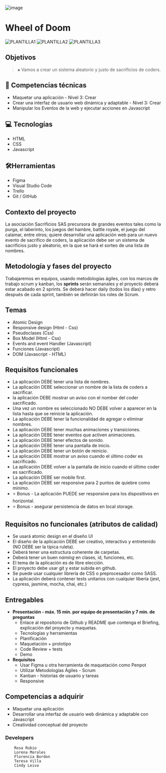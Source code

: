 ![image](https://github.com/florienborg/wheel-of-doom/assets/131755081/423d1cc8-b9c4-4e98-8afc-1a1bbfa6b0e1)
# Wheel of Doom
![PLANTILLA1](https://github.com/florienborg/wheel-of-doom/assets/131755081/5e442a73-3d34-4499-97e5-f6bddc8fc6cf)
![PLANTILLA2](https://github.com/florienborg/wheel-of-doom/assets/131755081/62caf660-5577-4f1a-b555-784ab12ea570)
![PLANTILLA3](https://github.com/florienborg/wheel-of-doom/assets/131755081/33661f4e-2717-42c5-be26-d5525df8b06a)



## Objetivos

> ♠️ Vamos a crear un sistema aleatorio y justo de sacrificios de coders.
> 

## 📓 Competencias técnicas

- Maquetar una aplicación - Nivel 3: Crear
- Crear una interfaz de usuario web dinámica y adaptable - Nivel 3: Crear
- Manipular los Eventos de la web y ejecutar acciones en Javascript

## 💻 Tecnologías

- HTML
- CSS
- Javascript

## 🛠Herramientas

- Figma
- Visual Studio Code
- Trello
- Git / GitHub

## Contexto del proyecto

La asociación Sacrificios SAS precursora de grandes eventos tales como la purga, el laberinto, los juegos del hambre, battle royale, el juego del calamar, entre otros; quiere desarrollar una aplicación web para un nuevo evento de sacrifico de coders, la aplicación debe ser un sistema de sacrificios justo y aleatorio, en la que se hará el sorteo de una lista de nombres. 

## Metodología y fases del proyecto

Trabajaremos en equipos, usando metodologías ágiles, con los marcos de trabajo scrum y kanban, los **sprints** serán semanales y el proyecto deberá estar acabado en 2 sprints. Se deberá hacer daily (todos los días) y retro después de cada sprint, también se definirán los roles de Scrum.

## Temas

- Atomic Design
- Responsive design  (Html - Css)
- Pseudoclases  (Css)
- Box Model (Html - Css)
- Events and event Handler (Javascript)
- Funciones (Javascript)
- DOM (Javascript - HTML)

## Requisitos funcionales

- La aplicación DEBE tener una lista de nombres.
- La aplicación DEBE seleccionar un nombre de la lista de coders a sacrificar.
- la aplicación DEBE mostrar un aviso con el nomber del coder sacrificado.
- Una vez un nombre es seleccionado NO DEBE volver a aparecer en la lista hasta que se reinicie la aplicación.
- La aplicación DEBE tener la funcionalidad de agregar o eliminar nombres.
- La aplicación DEBE tener muchas animaciones y transiciones.
- La aplicación DEBE tener eventos que activen animaciones.
- La aplicación DEBE tener efectos de sonido.
- La aplicación DEBE tener una pantalla de inicio.
- La aplicación DEBE tener un botón de reinicio.
- La aplicación DEBE mostrar un aviso cuando el último coder es sacrificado.
- La aplicación DEBE volver a la pantalla de inicio cuando el último coder es sacrificado.
- La aplicación DEBE ser mobile first.
- La aplicación DEBE ser responsive para 2 puntos de quiebre como mínimo.
- ⭐ Bonus - La aplicación PUEDE ser responsive para los dispositivos en horizontal.
- ⭐ Bonus - asegurar persistencia de datos en local storage.

## Requisitos no funcionales (atributos de calidad)

- Se usará atomic design en el diseño UI
- El diseño de la aplicación DEBE ser creativo, interactivo y entretenido (NO DEBE ser la típica ruleta).
- Deberá tener una estructura coherente de carpetas.
- Deberá tener un buen *naming* en clases, id, funciones, etc.
- El tema de la aplicación es de libre elección.
- El proyecto debe usar git y estar subida en github.
- Se puede usar cualquier librería de CSS o preprocesador como SASS.
- La aplicación deberá contener tests unitarios con cualquier libería (jest, cypress, jasmine, mocha, chai, etc.)

## Entregables

- **Presentación - máx. 15 min. por equipo de presentación y 7 min. de preguntas**
    - Enlace al repositorio de Github y README que contenga el Briefing, explicación del proyecto y maquetas.
    - Tecnologías y herramientas
    - Planificación
    - Maquetación + prototipo
    - Code Review + tests
    - Demo
- **Requisitos**
    - Usar Figma u otra herramienta de maquetación como Penpot
    - Utilizar Metodologías Ágiles - Scrum
    - Kanban - historias de usuario y tareas
    - Responsive

## Competencias a adquirir

- Maquetar una aplicación
- Desarrollar una interfaz de usuario web dinámica y adaptable con Javascript
- Creatividad conceptual del proyecto


### Developers

        Rosa Rubio
        Lorena Morales
        Florencia Bordon
        Teresa Villa
        Cindy Leiva
